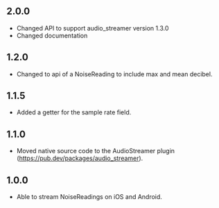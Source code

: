 ## 2.0.0
* Changed API to support audio_streamer version 1.3.0
* Changed documentation

## 1.2.0
* Changed to api of a NoiseReading to include max and mean decibel.

## 1.1.5
* Added a getter for the sample rate field.

## 1.1.0
* Moved native source code to the AudioStreamer plugin (https://pub.dev/packages/audio_streamer).

## 1.0.0
* Able to stream NoiseReadings on iOS and Android.
